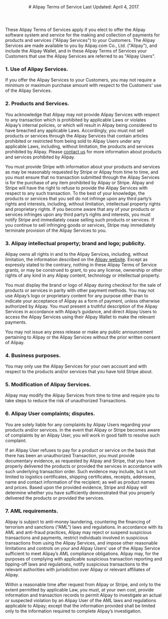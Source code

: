 <header>
# Alipay Terms of Service
Last Updated: April 4, 2017.
</header>

These Alipay Terms of Services apply if you elect to offer the Alipay software system and service for the making and collection of payments for products and services ("Alipay Services") to your Customers. The Alipay Services are made available to you by Alipay.com Co., Ltd. ("Alipay"), and include the Alipay Wallet, and in these Alipay Terms of Services your Customers that use the Alipay Services are referred to as "Alipay Users".

### 1. Use of Alipay Services.

If you offer the Alipay Services to your Customers, you may not require a minimum or maximum purchase amount with respect to the Customers' use of the Alipay Services.

### 2. Products and Services.

You acknowledge that Alipay may not provide Alipay Services with respect to any transaction which is prohibited by applicable Laws or violates Alipay’s internal policies, or which will result in Alipay being considered to have breached any applicable Laws. Accordingly, you must not sell products or services through the Alipay Services that contain articles prohibited or restricted from being sold to Alipay Users under any applicable Laws, including, without limitation, the products and services prohibited by Alipay. Please [contact us](https://stripe.com/contact) for more information about products and services prohibited by Alipay. 

You must provide Stripe with information about your products and services as may be reasonably requested by Stripe or Alipay from time to time, and you must ensure that no transaction submitted through the Alipay Services is for the purchase of any item prohibited by Alipay or Stripe. Alipay and Stripe will have the right to refuse to provide the Alipay Services with respect to any such transaction. To the best of your knowledge, the products or services that you sell do not infringe upon any third party’s rights and interests, including, without limitation, intellectual property rights and proprietary rights.  If you become aware that any of your products or services infringes upon any third party’s rights and interests, you must notify Stripe and immediately cease selling such products or services.  If you continue to sell infringing goods or services, Stripe may immediately terminate provision of the Alipay Services to you.

### 3. Alipay intellectual property; brand and logo; publicity.

Alipay owns all rights in and to the Alipay Services, including, without limitation, the information described on the [Alipay website](https://alipay.com). Except as expressly stated to the contrary, nothing in these Alipay Terms of Service grants, or may be construed to grant, to you any license, ownership or other rights of any kind in any Alipay content, technology or intellectual property.

You must display the brand or logo of Alipay during checkout for the sale of products or services in parity with other payment methods. You may not use Alipay’s logo or proprietary content for any purpose other than to indicate your acceptance of Alipay as a form of payment, unless otherwise authorized by Alipay. You must present a truthful description of the Alipay Services in accordance with Alipay’s guidance, and direct Alipay Users to access the Alipay Services using their Alipay Wallet to make the relevant payments.

You may not issue any press release or make any public announcement pertaining to Alipay or the Alipay Services without the prior written consent of Alipay.


### 4. Business purposes.

You may only use the Alipay Services for your own account and with respect to the products and/or services that you have told Stripe about. 

### 5. Modification of Alipay Services.

Alipay may modify the Alipay Services from time to time and require you to take steps to reduce the risk of unauthorized Transactions.

### 6. Alipay User complaints; disputes.

You are solely liable for any complaints by Alipay Users regarding your products and/or services. In the event that Alipay or Stripe becomes aware of complaints by an Alipay User, you will work in good faith to resolve such complaint.

If an Alipay User refuses to pay for a product or service on the basis that there has been an unauthorized Transaction, you must provide documentary evidence, as requested by Alipay and Stripe, that you have properly delivered the products or provided the services in accordance with such underlying transaction order. Such evidence may include, but is not limited to logistics certificates, shipping certificates, receipts, addresses, name and contact information of the recipient; as well as product names and prices. Based upon the provided evidence, Stripe and Alipay will determine whether you have sufficiently demonstrated that you properly delivered the products or provided the services.

### 7. AML requirements.

Alipay is subject to anti-money laundering, countering the financing of terrorism and sanctions (“AML”) laws and regulations. In accordance with its AML and anti-fraud practices, Alipay may reject or suspend suspicious transactions and payments, restrict individuals involved in suspicious transactions from using the Alipay Services, and impose other reasonable limitations and controls on your and Alipay Users’ use of the Alipay Service sufficient to meet Alipay’s AML compliance obligations. Alipay may, for the purposes of complying with applicable suspicious transaction reporting and tipping-off laws and regulations, notify suspicious transactions to the relevant authorities with jurisdiction over Alipay or relevant affiliates of Alipay. 

Within a reasonable time after request from Alipay or Stripe, and only to the extent permitted by applicable Law, you must, at your own cost, provide information and transaction records to permit Alipay to investigate an actual or suspected violation by an Alipay User of the AML laws and regulations applicable to Alipay; except that the information provided shall be limited only to the information required to complete Alipay’s investigation.

</section>
